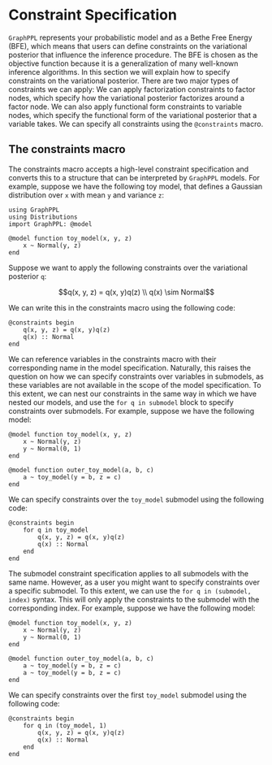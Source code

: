 # Constraint Specification

`GraphPPL` represents your probabilistic model and as a Bethe Free Energy (BFE), which means that users can define constraints on the variational posterior that influence the inference procedure. The BFE is chosen as the objective function because it is a generalization of many well-known inference algorithms. In this section we will explain how to specify constraints on the variational posterior. There are two major types of constraints we can apply: We can apply factorization constraints to factor nodes, which specify how the variational posterior factorizes around a factor node. We can also apply functional form constraints to variable nodes, which specify the functional form of the variational posterior that a variable takes. We can specify all constraints using the `@constraints` macro.

## The constraints macro
The constraints macro accepts a high-level constraint specification and converts this to a structure that can be interpreted by `GraphPPL` models. For example, suppose we have the following toy model, that defines a Gaussian distribution over `x` with mean `y` and variance `z`:

```@example constraints
using GraphPPL
using Distributions
import GraphPPL: @model

@model function toy_model(x, y, z)
    x ~ Normal(y, z)
end
```
Suppose we want to apply the following constraints over the variational posterior `q`:
```math
q(x, y, z) = q(x, y)q(z) \\
q(x) \sim Normal
```
We can write this in the constraints macro using the following code:
```@example constraints
@constraints begin
    q(x, y, z) = q(x, y)q(z)
    q(x) :: Normal
end
```
We can reference variables in the constraints macro with their corresponding name in the model specification. Naturally, this raises the question on how we can specify constraints over variables in submodels, as these variables are not available in the scope of the model specification. To this extent, we can nest our constraints in the same way in which we have nested our models, and use the `for q in submodel` block to specify constraints over submodels. For example, suppose we have the following model:
```@example constraints
@model function toy_model(x, y, z)
    x ~ Normal(y, z)
    y ~ Normal(0, 1)
end

@model function outer_toy_model(a, b, c)
    a ~ toy_model(y = b, z = c)
end
```
We can specify constraints over the `toy_model` submodel using the following code:
```@example constraints
@constraints begin
    for q in toy_model
        q(x, y, z) = q(x, y)q(z)
        q(x) :: Normal
    end
end
```
The submodel constraint specification applies to all submodels with the same name. However, as a user you might want to specify constraints over a specific submodel. To this extent, we can use the `for q in (submodel, index)` syntax. This will only apply the constraints to the submodel with the corresponding index. For example, suppose we have the following model:
```@example constraints
@model function toy_model(x, y, z)
    x ~ Normal(y, z)
    y ~ Normal(0, 1)
end

@model function outer_toy_model(a, b, c)
    a ~ toy_model(y = b, z = c)
    a ~ toy_model(y = b, z = c)
end
```
We can specify constraints over the first `toy_model` submodel using the following code:
```@example constraints
@constraints begin
    for q in (toy_model, 1)
        q(x, y, z) = q(x, y)q(z)
        q(x) :: Normal
    end
end
```
